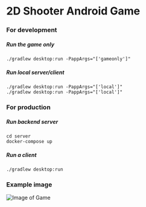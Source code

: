 # 2D Shooter Android Game

### For development

##### Run the game only
```
./gradlew desktop:run -PappArgs="['gameonly']"
```

##### Run local server/client
```
./gradlew desktop:run -PappArgs="['local']"
./gradlew desktop:run -PappArgs="['local']"
```

### For production

##### Run backend server
```
cd server
docker-compose up
```

##### Run a client
```
./gradlew desktop:run
```


### Example image

![Image of Game](http://i.imgur.com/ZDCPFB7.png)
